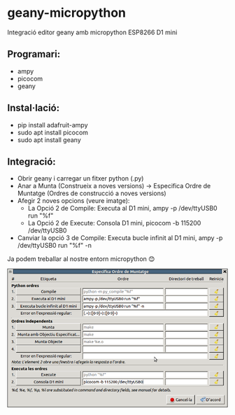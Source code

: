 # geany-micropython
Integració editor geany amb micropython ESP8266 D1 mini

## Programari:
* ampy
* picocom
* geany

## Instal·lació:
* pip install adafruit-ampy
* sudo apt install picocom
* sudo apt install geany

## Integració:
* Obrir geany i carregar un fitxer python (.py)
* Anar a Munta (Construeix a noves versions) -> Especifica Ordre de Muntatge (Ordres de construcció a noves versions)
* Afegir 2 noves opcions (veure imatge):
  * La Opció 2 de Compile: Executa al D1 mini, ampy -p /dev/ttyUSB0 run "%f" 
  * La Opció 2 de Execute: Consola D1 mini, picocom -b 115200 /dev/ttyUSB0 
* Canviar la opció 3 de Compile: Executa bucle infinit al D1 mini, ampy -p /dev/ttyUSB0 run "%f" -n

Ja podem treballar al nostre entorn micropython :blush:

![Captura de pantalla](/screenshot.png)
